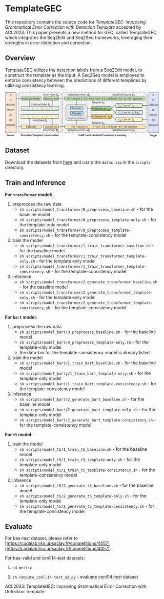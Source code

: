 # TemplateGEC
This repository contains the source code for *TemplateGEC: Improving Grammatical Error Correction with Detection Template* accepted by ACL2023. This paper presents a new method for GEC, called TemplateGEC, which integrates the Seq2Edit and Seq2Seq frameworks, leveraging their strengths in error detection and correction.

## Overview

TemplateGEC utilizes the detection labels from a Seq2Edit model, to construct the template as the input. A Seq2Seq model is employed to enforce consistency between the predictions of different templates by utilizing consistency learning.

![1684048376086](image/1684048376086.jpg)

## Dataset

Download the datasets from [here](https://drive.google.com/file/d/15CkQmOOWuZJ344fEavCI0NtWEyelyGbH/view?usp=sharing) and unzip the `datas.zip` in the `scripts` directory.

## Train and Inference

**For `transformer` model:**

1. preprocess the raw data
   - `sh scripts/model_transformer/0_preprocess_baseline.sh` - for the baseline model
   - `sh scripts/model_transformer/0_preprocess_template-only.sh` - for the template-only model
   - `sh scripts/model_transformer/0_preprocess_template-consistency.sh` - for the template-consistency model
2. train the model
   - `sh scripts/model_transformer/1_train_transformer_baseline.sh` - for the baseline model
   - `sh scripts/model_transformer/1_train_transformer_template-only.sh`  - for the template-only model
   - `sh scripts/model_transformer/1_train_transformer_template-consistency.sh` - for the template-consistency model
3. inference
   - `sh scripts/model_transformer/2_generate_transformer_baseline.sh` - for the baseline model
   - `sh scripts/model_transformer/2_generate_transformer_template-only.sh`  - for the template-only model
   - `sh scripts/model_transformer/2_generate_transformer_template-consistency.sh` - for the template-consistency model

**For `bart` model:**

1. preprocess the raw data
   - `sh scripts/model_bart/0_preprocess_baseline.sh` - for the baseline model
   - `sh scripts/model_bart/0_preprocess_template-only.sh` - for the template-only model
   - the data-bin for the template-consistency model is already listed
2. train the model
   - `sh scripts/model_bart/1_train_bart_baseline.sh` - for the baseline model
   - `sh scripts/model_barty/1_train_bart_template-only.sh`  - for the template-only model
   - `sh scripts/model_bart/1_train_bart_template-consistency.sh` - for the template-consistency model
3. inference
   - `sh scripts/model_bart/2_generate_bart_baseline.sh` - for the baseline model
   - `sh scripts/model_bart/2_generate_bart_template-only.sh`  - for the template-only model
   - `sh scripts/model_bart/2_generate_bart_template-consistency.sh` - for the template-consistency model

**For `t5` model:**

1. train the model
   - `sh scripts/model_t5/1_train_t5_baseline.sh` - for the baseline model
   - `sh scripts/model_t5/1_train_t5_template-only.sh`  - for the template-only model
   - `sh scripts/model_t5/1_train_t5_template-consistency.sh` - for the template-consistency model
2. inference
   - `sh scripts/model_t5/2_generate_t5_baseline.sh` - for the baseline model
   - `sh scripts/model_t5/2_generate_t5_template-only.sh`  - for the template-only model
   - `sh scripts/model_t5/2_generate_t5_template-consistency.sh` - for the template-consistency model

## Evaluate

For bea-test dataset, please refer to [https://codalab.lisn.upsaclay.fr/competitions/4057](https://codalab.lisn.upsaclay.fr/competitions/4057).

For bea-valid and conll14-test datasets:

1. `cd metric`

3. `sh compute_conll14-test_m2.py` - evaluate conll14-test dataset

ACL2023: TemplateGEC: Improving Grammatical Error Correction with Detection Template
